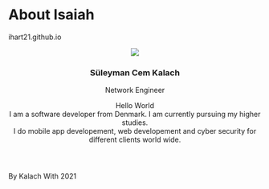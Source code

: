 # About Isaiah
 ihart21.github.io
<!DOCTYPE html>
<html>

<head>
    <meta charset="utf-8">
    <meta name="viewport" content="width=device-width, initial-scale=1.0, shrink-to-fit=no">
    <title>SirKalach</title>
    <link rel="stylesheet" href="assets/bootstrap/css/bootstrap.min.css">
    <link rel="stylesheet" href="https://fonts.googleapis.com/css?family=Montserrat:400,700">
    <link rel="stylesheet" href="https://fonts.googleapis.com/css?family=Kaushan+Script">
    <link rel="stylesheet" href="assets/fonts/fontawesome-all.min.css">
    <link rel="stylesheet" href="assets/fonts/font-awesome.min.css">
    <link rel="stylesheet" href="assets/fonts/ionicons.min.css">
    <link rel="stylesheet" href="assets/fonts/fontawesome5-overrides.min.css">
    <link rel="stylesheet" href="assets/css/Footer-Basic.css">
    <link rel="stylesheet" href="assets/css/Back-Clean.css">
</head>

<body class="text-center" id="page-top" data-bs-spy="scroll" data-bs-target="#mainNav" data-bs-offset="54">
    <div id="about">
        <header class="Back-clean">
            <div class="col-md-6 col-lg-4 m-sm-auto item"><img class="rounded-circle" src="assets/img/sirkiraz.jpg">
                <h3 class="font-monospace text-capitalize text-black-50 name">Süleyman Cem Kalach</h3>
                <p class="title">Network Engineer</p>
            </div>
            <div class="container text-center">
                <p class="lead font-monospace text-break text-capitalize text-center text-sm-center text-md-center text-lg-center text-xxl-center d-xl-flex justify-content-xl-center align-items-xl-start description" title="00oıjıoj">Hello World <br>I am a software developer from Denmark. I am currently pursuing my higher studies.<br>I do mobile app developement, web developement and cyber security for different clients world wide.<br></p>
                <div class="intro"></div>
            </div>
        </header>
    </div>
    <footer class="footer-basic"><code></code>
        <figure class="figure"></figure>
        <div class="social"><a href="https://linkedin.com/in/sirkiraz/"><i class="fab fa-linkedin"></i></a><a href="mailto:sirkalach@usa.com"><i class="fas fa-envelope"></i></a><a href="https://github.com/sirkiraz"><i class="icon ion-social-github"></i></a><a href="https://open.spotify.com/artist/6XrTOQA77k9fAUN58Jo7qL"><i class="fab fa-spotify"></i></a><a href="https://music.apple.com/tr/artist/sircherry/1531944212"><i class="fab fa-itunes-note"></i></a><a href="https://www.youtube.com/channel/UCEDJQOkBY_5OzNJSh5j9IPA"><i class="fab fa-youtube"></i></a><a href="https://twitter.com/sirkalach"><i class="icon ion-social-twitter"></i></a></div>
        <p class="copyright">By Kalach With <i class="fas fa-heart"></i> 2021</p>
    </footer>
    <script src="assets/bootstrap/js/bootstrap.min.js"></script>
    <script src="assets/js/agency.js"></script>
</body>

</html>
